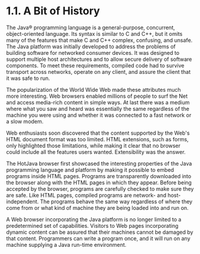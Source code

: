 # 1.1. A Bit of History

The Java® programming language is a general-purpose, concurrent, object-oriented language. Its syntax is similar to C and C++, but it omits many of the features that make C and C++ complex, confusing, and unsafe. The Java platform was initially developed to address the problems of building software for networked consumer devices. It was designed to support multiple host architectures and to allow secure delivery of software components. To meet these requirements, compiled code had to survive transport across networks, operate on any client, and assure the client that it was safe to run.

The popularization of the World Wide Web made these attributes much more interesting. Web browsers enabled millions of people to surf the Net and access media-rich content in simple ways. At last there was a medium where what you saw and heard was essentially the same regardless of the machine you were using and whether it was connected to a fast network or a slow modem.

Web enthusiasts soon discovered that the content supported by the Web's HTML document format was too limited. HTML extensions, such as forms, only highlighted those limitations, while making it clear that no browser could include all the features users wanted. Extensibility was the answer.

The HotJava browser first showcased the interesting properties of the Java programming language and platform by making it possible to embed programs inside HTML pages. Programs are transparently downloaded into the browser along with the HTML pages in which they appear. Before being accepted by the browser, programs are carefully checked to make sure they are safe. Like HTML pages, compiled programs are network- and host-independent. The programs behave the same way regardless of where they come from or what kind of machine they are being loaded into and run on.

A Web browser incorporating the Java platform is no longer limited to a predetermined set of capabilities. Visitors to Web pages incorporating dynamic content can be assured that their machines cannot be damaged by that content. Programmers can write a program once, and it will run on any machine supplying a Java run-time environment.

